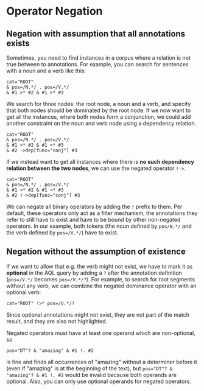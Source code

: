# Operator Negation

## Negation with assumption that all annotations exists

Sometimes, you need to find instances in a corpus where a relation is not true between to annotations.
For example, you can search for sentences with a noun and a verb like this:

```
cat="ROOT"
& pos=/N.*/ . pos=/V.*/ 
& #1 >* #2 & #1 >* #3
```

We search for three nodes: the root node, a noun and a verb, and specify that both nodes should be dominated by the root node.
If we now want to get all the instances, where both nodes form a conjunction, we could add another constraint on the noun and verb node using a dependency relation.

```
cat="ROOT"
& pos=/N.*/ . pos=/V.*/ 
& #1 >* #2 & #1 >* #3
& #2 ->dep[func="conj"] #3
```

If we instead want to get all instances where there is **no such dependency relation between the two nodes**, we can use the negated operator `!->`.

```
cat="ROOT"
& pos=/N.*/ . pos=/V.*/ 
& #1 >* #2 & #1 >* #3
& #2 !->dep[func="conj"] #3
```

We can negate all binary operators by adding the `!` prefix to them.
Per default, these operators only act as a filter mechanism, the annotations they refer to still have to exist and have to be bound by other non-negated operators.
In our example, both tokens (the noun defined by `pos/N.*/` and the verb defined by `pos=/V.*/`) have to exist.

## Negation without the assumption of existence

If we want to allow that e.g. the verb might not exist, we have to mark it as **optional** in the AQL query by adding a `?` after the annotation definition (`pos=/V.*/` becomes `pos=/V.*/?`).
For example, to search for root segments without any verb, we can combine the negated dominance operator with an optional verb:
```
cat="ROOT" !>* pos=/V.*/?
```

Since optional annotations might not exist, they are not part of the match result, and they are also not highlighted.

Negated operators must have at least one operand which are non-optional, so 
```
pos="DT"? & "amazing" & #1 !. #2
```
is fine and finds all occurrences of "amazing" without a determiner before it (even if "amazing" is at the beginning of the text), but `pos="DT"? & "amazing"? & #1 !. #2` would be invalid because both operands are optional.
Also, you can only use optional operands for negated operators.